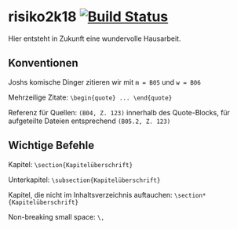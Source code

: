 # risiko2k18 [![Build Status](https://travis-ci.org/mroettgen/risiko2k18.svg?branch=master)](https://travis-ci.org/mroettgen/risiko2k18)
Hier entsteht in Zukunft eine wundervolle Hausarbeit.

## Konventionen
Joshs komische Dinger zitieren wir mit `m = B05` und `w = B06`

Mehrzeilige Zitate: `\begin{quote} ... \end{quote}`

Referenz für Quellen: `(B04, Z. 123)` innerhalb des Quote-Blocks, für aufgeteilte Dateien entsprechend `(B05.2, Z. 123)`

## Wichtige Befehle
Kapitel: `\section{Kapitelüberschrift}`

Unterkapitel: `\subsection{Kapitelüberschrift}`

Kapitel, die nicht im Inhaltsverzeichnis auftauchen: `\section*{Kapitelüberschrift}`

Non-breaking small space: `\,`
